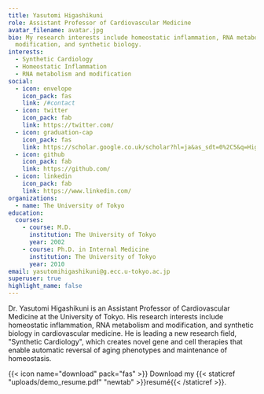 ```yaml
---
title: Yasutomi Higashikuni
role: Assistant Professor of Cardiovascular Medicine
avatar_filename: avatar.jpg
bio: My research interests include homeostatic inflammation, RNA metabolism and
  modification, and synthetic biology.
interests:
  - Synthetic Cardiology
  - Homeostatic Inflammation
  - RNA metabolism and modification
social:
  - icon: envelope
    icon_pack: fas
    link: /#contact
  - icon: twitter
    icon_pack: fab
    link: https://twitter.com/
  - icon: graduation-cap
    icon_pack: fas
    link: https://scholar.google.co.uk/scholar?hl=ja&as_sdt=0%2C5&q=Higashikuni+y&btnG=
  - icon: github
    icon_pack: fab
    link: https://github.com/
  - icon: linkedin
    icon_pack: fab
    link: https://www.linkedin.com/
organizations:
  - name: The University of Tokyo
education:
  courses:
    - course: M.D.
      institution: The University of Tokyo
      year: 2002
    - course: Ph.D. in Internal Medicine
      institution: The University of Tokyo
      year: 2010
email: yasutomihigashikuni@g.ecc.u-tokyo.ac.jp
superuser: true
highlight_name: false
---
```

Dr. Yasutomi Higashikuni is an Assistant Professor of Cardiovascular Medicine at the University of Tokyo. His research interests include homeostatic inflammation, RNA metabolism and modification, and synthetic biology in cardiovascular medicine. He is leading a new research field, "Synthetic Cardiology", which creates novel gene and cell therapies that enable automatic reversal of aging phenotypes and maintenance of homeostasis. 

{{< icon name="download" pack="fas" >}} Download my {{< staticref "uploads/demo_resume.pdf" "newtab" >}}resumé{{< /staticref >}}.
